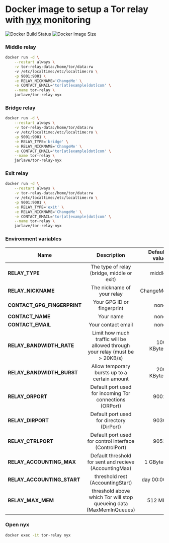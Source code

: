 Docker image to setup a Tor relay with [nyx](https://nyx.torproject.org/) monitoring
==============================================
![Docker Build Status](https://img.shields.io/docker/cloud/build/jarlave/tor-relay-nyx.svg)
![Docker Image Size](https://img.shields.io/microbadger/image-size/jarlave/tor-relay-nyx.svg)

### Middle relay

```bash
docker run -d \
	--restart always \
	-v tor-relay-data:/home/tor/data:rw
	-v /etc/localtime:/etc/localtime:ro \
	-p 9001:9001 \
	-e RELAY_NICKNAME='ChangeMe' \
	-e CONTACT_EMAIL='tor[at]example[dot]com' \
	--name tor-relay \
	jarlave/tor-relay-nyx
```

### Bridge relay


```bash
docker run -d \
	--restart always \
	-v tor-relay-data:/home/tor/data:rw
	-v /etc/localtime:/etc/localtime:ro \
	-p 9001:9001 \
	-e RELAY_TYPE='bridge' \
	-e RELAY_NICKNAME='ChangeMe' \
	-e CONTACT_EMAIL='tor[at]example[dot]com' \
	--name tor-relay \
	jarlave/tor-relay-nyx
```

### Exit relay

```bash
docker run -d \
	--restart always \
	-v tor-relay-data:/home/tor/data:rw
	-v /etc/localtime:/etc/localtime:ro \
	-p 9001:9001 \
	-e RELAY_TYPE='exit' \
	-e RELAY_NICKNAME='ChangeMe' \
	-e CONTACT_EMAIL='tor[at]example[dot]com' \
	--name tor-relay \
	jarlave/tor-relay-nyx
```

 ### Environment variables

| Name                         | Description                                                                  | Default value |
| ---------------------------- |:----------------------------------------------------------------------------:| -------------:|
| **RELAY_TYPE**               | The type of relay (bridge, middle or exit)                                   | middle        |
| **RELAY_NICKNAME**           | The nickname of your relay                                                   | ChangeMe      |
| **CONTACT_GPG_FINGERPRINT**  | Your GPG ID or fingerprint                                                   | none          |
| **CONTACT_NAME**             | Your name                                                                    | none          |
| **CONTACT_EMAIL**            | Your contact email                                                           | none          |
| **RELAY_BANDWIDTH_RATE**     | Limit how much traffic will be allowed through your relay (must be > 20KB/s) | 100 KBytes    |
| **RELAY_BANDWIDTH_BURST**    | Allow temporary bursts up to a certain amount                                | 200 KBytes    |
| **RELAY_ORPORT**             | Default port used for incoming Tor connections (ORPort)                      | 9001          |
| **RELAY_DIRPORT**            | Default port used for directory (DirPort)                                    | 9030          |
| **RELAY_CTRLPORT**           | Default port used for control interface (ControlPort)                        | 9051          |
| **RELAY_ACCOUNTING_MAX**     | Default threshold for sent and recieve (AccountingMax)                       | 1 GBytes      |
| **RELAY_ACCOUNTING_START**   | threshold rest (AccountingStart)                                             | day 00:00     |
| **RELAY_MAX_MEM**            | threshold above which Tor will stop queueing data (MaxMemInQueues)           | 512 MB        |

### Open nyx

```bash
docker exec -it tor-relay nyx
```